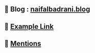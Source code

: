 ## :memo: Blog : <a href="https://naifalbadrani.blog/" target="_blank" rel="noopener noreferrer">naifalbadrani.blog</a>

## :link: <a href="https://example.com" target="_blank" rel="noopener noreferrer">Example Link</a>

## :wave: <a href="https://github.com/naifalbadrani" target="_blank" rel="noopener noreferrer">Mentions</a>
